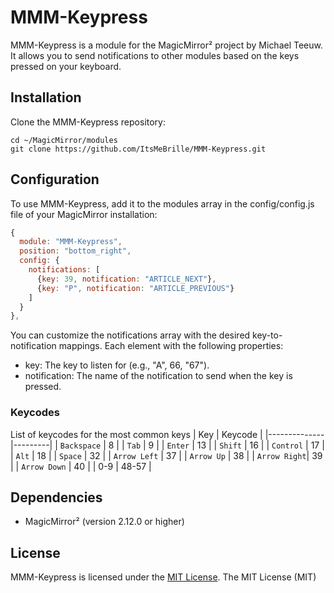 # MMM-Keypress
MMM-Keypress is a module for the MagicMirror² project by Michael Teeuw. It allows you to send notifications to other modules based on the keys pressed on your keyboard.

## Installation
Clone the MMM-Keypress repository:
```shell
cd ~/MagicMirror/modules
git clone https://github.com/ItsMeBrille/MMM-Keypress.git
```

## Configuration
To use MMM-Keypress, add it to the modules array in the config/config.js file of your MagicMirror installation:
```js
{
  module: "MMM-Keypress",
  position: "bottom_right",
  config: {
    notifications: [
      {key: 39, notification: "ARTICLE_NEXT"},
      {key: "P", notification: "ARTICLE_PREVIOUS"}
    ]
  }
},
```
You can customize the notifications array with the desired key-to-notification mappings. Each element with the following properties:

* key: The key to listen for (e.g., "A", 66, "67").
* notification: The name of the notification to send when the key is pressed.

### Keycodes
List of keycodes for the most common keys
| Key          | Keycode |
|--------------|---------|
| `Backspace`  | 8       |
| `Tab`        | 9       |
| `Enter`      | 13      |
| `Shift`      | 16      |
| `Control`    | 17      |
| `Alt`        | 18      |
| `Space`      | 32      |
| `Arrow Left` | 37      |
| `Arrow Up`   | 38      |
| `Arrow Right`| 39      |
| `Arrow Down` | 40      |
| 0-9          | 48-57   |

## Dependencies
* MagicMirror² (version 2.12.0 or higher)

## License
MMM-Keypress is licensed under the [MIT License](LICENSE).
The MIT License (MIT)
